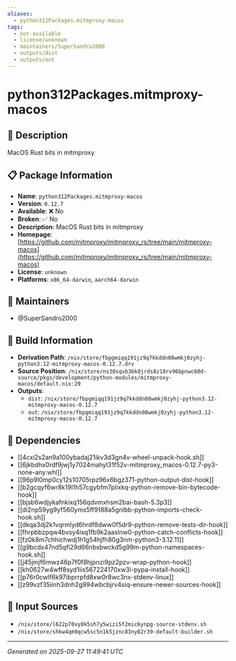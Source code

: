 ```yaml
---
aliases:
  - python312Packages.mitmproxy-macos
tags:
  - not-available
  - license/unknown
  - maintainers/SuperSandro2000
  - outputs/dist
  - outputs/out
---
```


# python312Packages.mitmproxy-macos

## 📝 Description

MacOS Rust bits in mitmproxy

## 📋 Package Information

- **Name**: `python312Packages.mitmproxy-macos`
- **Version**: `0.12.7`
- **Available**: ❌ No
- **Broken**: ✅ No
- **Description**: MacOS Rust bits in mitmproxy
- **Homepage**: [https://github.com/mitmproxy/mitmproxy_rs/tree/main/mitmproxy-macos](https://github.com/mitmproxy/mitmproxy_rs/tree/main/mitmproxy-macos)
- **License**: `unknown`
- **Platforms**: `x86_64-darwin`, `aarch64-darwin`
## 👥 Maintainers

- @SuperSandro2000


## 🔧 Build Information

- **Derivation Path**: `/nix/store/fbpgmiqq191jz9q7kkddn08wmkj0zyhj-python3.12-mitmproxy-macos-0.12.7.drv`
- **Source Position**: `/nix/store/ns30sqxb36k8jrds8z18rv96bpnwc60d-source/pkgs/development/python-modules/mitmproxy-macos/default.nix:29`
- **Outputs**:
  - `dist`:  `/nix/store/fbpgmiqq191jz9q7kkddn08wmkj0zyhj-python3.12-mitmproxy-macos-0.12.7`
  - `out`:  `/nix/store/fbpgmiqq191jz9q7kkddn08wmkj0zyhj-python3.12-mitmproxy-macos-0.12.7`

## 🔗 Dependencies

- [[4cxi2s2an9a100ybadaj21ikv3d3gn4v-wheel-unpack-hook.sh]]
- [[6jkbdhx0rdf9jwj1y7024mahyl31f52v-mitmproxy_macos-0.12.7-py3-none-any.whl]]
- [[96p9l0mp0cy12s10705rpz96x6bgz371-python-output-dist-hook]]
- [[b2gcqyf6wr8k19l1h57cgybfm7plixkq-python-remove-bin-bytecode-hook]]
- [[bjsb6wdjykafnkixq156qdvmxhsm2bai-bash-5.3p3]]
- [[di2np59yg9yf560yms5ff9188a5gnlbb-python-imports-check-hook.sh]]
- [[dkqa3dj2k1vqrmlyd6hrdf8dww0f5dr9-python-remove-tests-dir-hook]]
- [[fhrpbbzpqw4bvsy4ixq1fb9k2aaslnw0-python-catch-conflicts-hook]]
- [[fz0k8m7chhichwdj1h1g54hjfh80g3nm-python3-3.12.11]]
- [[g9bcdx47nd5qfi29d66nbxbwckd5g99m-python-namespaces-hook.sh]]
- [[j45jmjf6mwz46p7f0f8hjpnzi9pz2pzv-wrap-python-hook]]
- [[kh0627w4wff8syd1iis567224170xw3l-pypa-install-hook]]
- [[p76r0cwlf6k97ibprrpfd8xw0r8wc3nx-stdenv-linux]]
- [[z99vzf35iinh3dnh2g994wbcbjrv4siq-ensure-newer-sources-hook]]

## 📁 Input Sources

- `/nix/store/l622p70vy8k5sh7y5wizi5f2mic6ynpg-source-stdenv.sh`
- `/nix/store/shkw4qm9qcw5sc5n1k5jznc83ny02r39-default-builder.sh`

---
*Generated on 2025-09-27 11:49:41 UTC*
